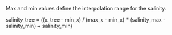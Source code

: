 

Max and min values define the interpolation range for the salinity.

salinity_tree = ((x_tree - min_x) / (max_x - min_x) * (salinity_max - salinity_min) + salinity_min)
